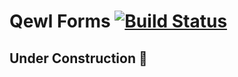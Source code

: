 # Qewl Forms [![Build Status](https://travis-ci.com/groundbreaker/qewl-forms.svg?branch=master)](https://travis-ci.com/groundbreaker/qewl-forms)

## Under Construction 🚧
